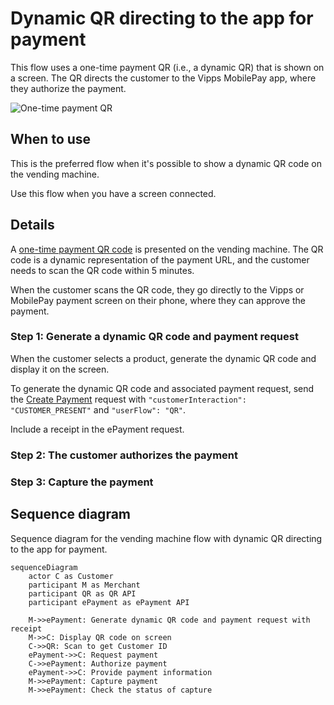 <!-- START_METADATA
---
title: Dynamic QR directing to the app for payment
sidebar_label: Dynamic QR direct to the app for payment
sidebar_position: 10
hide_table_of_contents: false
pagination_next: null
pagination_prev: null
---

import AUTHORIZEPAYMENT from '../_common/_customer_authorizes_epayment.md'
import FULLCAPTURE from '../_common/_full_capture.md'
END_METADATA -->

# Dynamic QR directing to the app for payment

This flow uses a one-time payment QR (i.e., a dynamic QR) that is shown on a screen.
The QR directs the customer to the Vipps MobilePay app, where they authorize the payment.

![One-time payment QR](images/0_one_time_payment_qr.jpg)

## When to use

This is the preferred flow when it's possible to show a dynamic QR code on the vending machine.

Use this flow when you have a screen connected.

## Details

A [one-time payment QR code](https://developer.vippsmobilepay.com/docs/APIs/qr-api/vipps-qr-api/#one-time-payment-qr-codes) is presented on the vending machine.
The QR code is a dynamic representation of the payment URL, and the customer needs to scan the QR code within 5 minutes.

When the customer scans the QR code, they go directly to the Vipps or MobilePay payment screen on their phone, where they can approve the payment.

### Step 1: Generate a dynamic QR code and payment request

When the customer selects a product, generate the dynamic QR code and display it on the screen.

To generate the dynamic QR code and associated payment request, send the
[Create Payment](https://developer.vippsmobilepay.com/api/epayment#tag/CreatePayments) request
with `"customerInteraction": "CUSTOMER_PRESENT"` and  `"userFlow": "QR"`.

Include a receipt in the ePayment request.

### Step 2: The customer authorizes the payment

<AUTHORIZEPAYMENT />

### Step 3: Capture the payment

<FULLCAPTURE />

## Sequence diagram

Sequence diagram for the vending machine flow with dynamic QR directing to the app for payment.

``` mermaid
sequenceDiagram
    actor C as Customer
    participant M as Merchant
    participant QR as QR API
    participant ePayment as ePayment API

    M->>ePayment: Generate dynamic QR code and payment request with receipt
    M->>C: Display QR code on screen
    C->>QR: Scan to get Customer ID
    ePayment->>C: Request payment
    C->>ePayment: Authorize payment
    ePayment->>C: Provide payment information
    M->>ePayment: Capture payment 
    M->>ePayment: Check the status of capture
```
